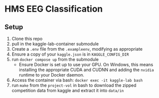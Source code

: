 # HMS EEG Classification
## Setup
1) Clone this repo
1) pull in the kaggle-lab-container submodule
1) Create a `.env` file from the `.exampleenv`, modifying as appropriate
1) Ensure a copy of your `kaggle.json` is in `KAGGLE_CONFIG_DIR`
1) run `docker compose up` from the submodule
    - Ensure Docker is set up to use your GPU. On Windows, this means installing the appropriate CUDA and CUDNN and adding the `nvidia` runtime to your Docker daemon.
1) Access the container via bash: `docker exec -it kaggle-lab bash`
1) run `make` from the `project-vol` in bash to download the zipped competition data from kaggle and extract it into `data/in`